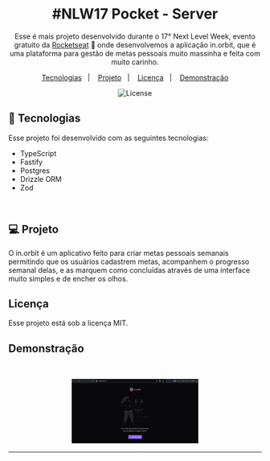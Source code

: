 <h1 align="center"> #NLW17 Pocket - Server </h1>

<p align="center">
  Esse é mais projeto desenvolvido durante o 17° Next Level Week, evento gratuíto da <a href="https://rocketseat.com.br">Rocketseat</a> 💜 onde desenvolvemos a aplicação in.orbit, que é uma plataforma para gestão de metas pessoais muito massinha e feita com muito carinho.
</p>

<p align="center">
  <a href="#tecnologias">Tecnologias</a>&nbsp;&nbsp;&nbsp;|&nbsp;&nbsp;&nbsp;
  <a href="#projeto">Projeto</a>&nbsp;&nbsp;&nbsp;|&nbsp;&nbsp;&nbsp;
  <a href="#licenca">Licença</a>&nbsp;&nbsp;&nbsp;|&nbsp;&nbsp;&nbsp;
  <a href="#demonstracao">Demonstração</a>
</p>

<p align="center">
  <img alt="License" src="https://img.shields.io/static/v1?label=license&message=MIT&color=49AA26&labelColor=000000">
</p>

<div id='tecnologias'></div>

## 🚀 Tecnologias

Esse projeto foi desenvolvido com as seguintes tecnologias:

- TypeScript
- Fastify
- Postgres
- Drizzle ORM
- Zod

<br>

<div id='projeto'></div>

## 💻 Projeto

O in.orbit é um aplicativo feito para criar metas pessoais semanais permitindo que os usuários cadastrem metas, acompanhem o progresso semanal delas, e as marquem como concluídas através de uma interface muito simples e de encher os olhos.

<div id='licenca'></div>

## Licença

Esse projeto está sob a licença MIT.

<div id='demonstracao'></div>

## Demonstração

<br>
<p align="center">
  <img alt="NLW17 - Pocket" src="./.github/app.gif" width="50%">
</p>

---
